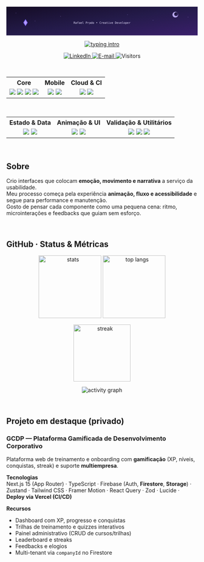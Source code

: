 <p align="center">
  <svg width="100%" height="180" viewBox="0 0 1200 180" xmlns="http://www.w3.org/2000/svg" role="img" aria-label="Banner fantasia">
    <defs>
      <linearGradient id="night" x1="0" y1="0" x2="1" y2="1">
        <stop offset="0%" stop-color="#140C25"/>
        <stop offset="50%" stop-color="#241B4A"/>
        <stop offset="100%" stop-color="#3A1F6B"/>
      </linearGradient>
    </defs>
    <rect width="1200" height="180" fill="url(#night)"/>
    <!-- lua -->
    <circle cx="1060" cy="50" r="18" fill="#C9B8FF" opacity="0.9"/>
    <circle cx="1065" cy="47" r="12" fill="url(#night)"/>
    <!-- estrelas (pontos) -->
    <g fill="#B9A0FF">
      <circle cx="60" cy="40" r="1.2"/>
      <circle cx="180" cy="90" r="1.2"/>
      <circle cx="340" cy="60" r="1.2"/>
      <circle cx="520" cy="110" r="1.2"/>
      <circle cx="760" cy="50" r="1.2"/>
      <circle cx="920" cy="85" r="1.2"/>
      <circle cx="1140" cy="65" r="1.2"/>
    </g>
    <!-- cristal flutuante (cute/fantasia) -->
    <g transform="translate(120,100)">
      <polygon points="0,-22 14,0 0,22 -14,0" fill="#7C66FF" opacity="0.9"/>
      <polygon points="0,-16 10,0 0,16 -10,0" fill="#B9A0FF" opacity="0.9"/>
    </g>
    <!-- título -->
    <text x="50%" y="108" text-anchor="middle" font-family="'Press Start 2P', monospace" font-size="18" fill="#E8E1FF">
      Rafael Prado • Creative Developer
    </text>
  </svg>
</p>

<!-- Linha de apresentação (sem repetir o nome) -->
<p align="center">
  <a href="https://git.io/typing-svg">
    <img
      src="https://readme-typing-svg.demolab.com?font=Press+Start+2P&size=13&pause=1100&color=A78BFA&center=true&vCenter=true&width=900&lines=Front-end+criativo+com+foco+em+experi%C3%AAncias+imersivas;Anima%C3%A7%C3%A3o%2C+UX+e+storytelling+como+primeiros+princ%C3%ADpios;Next.js%2C+TypeScript%2C+Tailwind%2C+React+e+Vercel"
      alt="typing intro"
    />
  </a>
</p>

<!-- Contatos -->
<p align="center">
  <a href="https://www.linkedin.com/in/rafaelpradodev" target="_blank">
    <img alt="LinkedIn" src="https://img.shields.io/badge/LinkedIn-0A66C2?logo=linkedin&logoColor=white">
  </a>
  <a href="mailto:rafaelprado.dev@gmail.com" target="_blank">
    <img alt="E-mail" src="https://img.shields.io/badge/Email-181717?logo=minutemailer&logoColor=white">
  </a>
  <img alt="Visitors" src="https://komarev.com/ghpvc/?username=rafaelprado-dev&label=visitors&color=4C1D95&style=flat">
</p>

<br/>

<!-- ===== Cards: Stack principal ===== -->
<div align="center">

<table>
  <tr>
    <th>Core</th>
    <th>Mobile</th>
    <th>Cloud & CI</th>
  </tr>
  <tr>
    <td align="center">
      <img src="https://img.shields.io/badge/Next.js-000000?logo=nextdotjs&logoColor=white">
      <img src="https://img.shields.io/badge/React-20232A?logo=react&logoColor=61DAFB">
      <img src="https://img.shields.io/badge/TypeScript-3178C6?logo=typescript&logoColor=white">
      <img src="https://img.shields.io/badge/Tailwind_CSS-0EA5E9?logo=tailwindcss&logoColor=white">
    </td>
    <td align="center">
      <img src="https://img.shields.io/badge/React_Native-20232A?logo=react&logoColor=61DAFB">
      <img src="https://img.shields.io/badge/Expo-000020?logo=expo&logoColor=white">
    </td>
    <td align="center">
      <img src="https://img.shields.io/badge/Firebase-FFCA28?logo=firebase&logoColor=000">
      <img src="https://img.shields.io/badge/Vercel-000000?logo=vercel&logoColor=white">
    </td>
  </tr>
</table>

</div>

<br/>

<!-- ===== Cards: Libs & Ferramentas ===== -->
<div align="center">

<table>
  <tr>
    <th>Estado & Data</th>
    <th>Animação & UI</th>
    <th>Validação & Utilitários</th>
  </tr>
  <tr>
    <td align="center">
      <img src="https://img.shields.io/badge/Zustand-444?label=Zustand">
      <img src="https://img.shields.io/badge/React%20Query-FF4154?logo=reactquery&logoColor=white">
    </td>
    <td align="center">
      <img src="https://img.shields.io/badge/Framer%20Motion-111?logo=framer&logoColor=white">
      <img src="https://img.shields.io/badge/Lucide-0b1020?logo=lucide&logoColor=white">
    </td>
    <td align="center">
      <img src="https://img.shields.io/badge/Zod-2D3748?logo=zod&logoColor=white">
      <img src="https://img.shields.io/badge/Firestore-FFCA28?logo=firebase&logoColor=000">
      <img src="https://img.shields.io/badge/Storage-FFCA28?logo=firebase&logoColor=000">
    </td>
  </tr>
</table>

</div>

<br/>

<!-- ===== Sobre (texto direto, consistente) ===== -->
## Sobre

Crio interfaces que colocam **emoção, movimento e narrativa** a serviço da usabilidade.  
Meu processo começa pela experiência **animação, fluxo e acessibilidade** e segue para performance e manutenção.  
Gosto de pensar cada componente como uma pequena cena: ritmo, microinterações e feedbacks que guiam sem esforço.

<br/>

<!-- ===== Métricas (com espaçamento e bordas limpas) ===== -->
## GitHub · Status & Métricas

<p align="center">
  <img height="165" src="https://github-readme-stats.vercel.app/api?username=rafaelprado-dev&show_icons=true&theme=tokyonight&hide_title=true&rank_icon=github&hide_border=true" alt="stats"/>
  <img height="165" src="https://github-readme-stats.vercel.app/api/top-langs/?username=rafaelprado-dev&layout=compact&theme=tokyonight&hide_border=true" alt="top langs"/>
</p>

<p align="center">
  <img height="150" src="https://streak-stats.demolab.com?user=rafaelprado-dev&theme=tokyonight&date_format=j%20M%5B%20Y%5D&hide_border=true" alt="streak"/>
</p>

<p align="center">
  <img src="https://github-readme-activity-graph.vercel.app/graph?username=rafaelprado-dev&theme=tokyo-night&hide_border=true" alt="activity graph"/>
</p>

<br/>

<!-- ===== Projeto em destaque (privado) ===== -->
## Projeto em destaque (privado)

### GCDP — Plataforma Gamificada de Desenvolvimento Corporativo

Plataforma web de treinamento e onboarding com **gamificação** (XP, níveis, conquistas, streak) e suporte **multiempresa**.

**Tecnologias**  
Next.js 15 (App Router) · TypeScript · Firebase (Auth, **Firestore**, **Storage**) · Zustand · Tailwind CSS · Framer Motion · React Query · Zod · Lucide · **Deploy via Vercel (CI/CD)**

**Recursos**  
- Dashboard com XP, progresso e conquistas  
- Trilhas de treinamento e quizzes interativos  
- Painel administrativo (CRUD de cursos/trilhas)  
- Leaderboard e streaks  
- Feedbacks e elogios  
- Multi-tenant via `companyId` no Firestore
